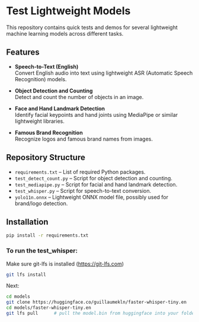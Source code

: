 # Test Lightweight Models

This repository contains quick tests and demos for several lightweight machine learning models across different tasks.

## Features

- **Speech-to-Text (English)**  
  Convert English audio into text using lightweight ASR (Automatic Speech Recognition) models.

- **Object Detection and Counting**  
  Detect and count the number of objects in an image.

- **Face and Hand Landmark Detection**  
  Identify facial keypoints and hand joints using MediaPipe or similar lightweight libraries.

- **Famous Brand Recognition**  
  Recognize logos and famous brand names from images.

## Repository Structure

- `requirements.txt` – List of required Python packages.
- `test_detect_count.py` – Script for object detection and counting.
- `test_mediapipe.py` – Script for facial and hand landmark detection.
- `test_whisper.py` – Script for speech-to-text conversion.
- `yolo11n.onnx` – Lightweight ONNX model file, possibly used for brand/logo detection.

## Installation

```bash
pip install -r requirements.txt
```

### To run the test_whisper:
Make sure git-lfs is installed (https://git-lfs.com)
```bash
git lfs install
```
Next:
```bash
cd models
git clone https://huggingface.co/guillaumekln/faster-whisper-tiny.en
cd models/faster-whisper-tiny.en
git lfs pull      # pull the model.bin from huggingface into your folder
```
